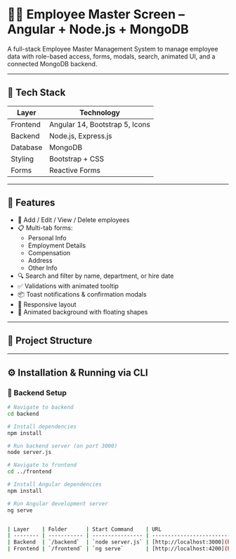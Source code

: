 # 👩‍💼 Employee Master Screen – Angular + Node.js + MongoDB

A full-stack Employee Master Management System to manage employee data with role-based access, forms, modals, search, animated UI, and a connected MongoDB backend.

---

## 🚀 Tech Stack

| Layer      | Technology          |
|------------|---------------------|
| Frontend   | Angular 14, Bootstrap 5, Icons |
| Backend    | Node.js, Express.js |
| Database   | MongoDB             |
| Styling    | Bootstrap + CSS     |
| Forms      | Reactive Forms      |

---

## 🎯 Features

- 🧾 Add / Edit / View / Delete employees
- 📋 Multi-tab forms:
  - Personal Info
  - Employment Details
  - Compensation
  - Address
  - Other Info
- 🔍 Search and filter by name, department, or hire date
- ✅ Validations with animated tooltip
- 📦 Toast notifications & confirmation modals
- 📱 Responsive layout
- 🌈 Animated background with floating shapes

---

## 📁 Project Structure


---

## ⚙️ Installation & Running via CLI

### 🔧 Backend Setup

```bash
# Navigate to backend
cd backend

# Install dependencies
npm install

# Run backend server (on port 3000)
node server.js

# Navigate to frontend
cd ../frontend

# Install Angular dependencies
npm install

# Run Angular development server
ng serve


| Layer    | Folder      | Start Command    | URL                                            |
| -------- | ----------- | ---------------- | ---------------------------------------------- |
| Backend  | `/backend`  | `node server.js` | [http://localhost:3000](http://localhost:3000) |
| Frontend | `/frontend` | `ng serve`       | [http://localhost:4200](http://localhost:4200) |
